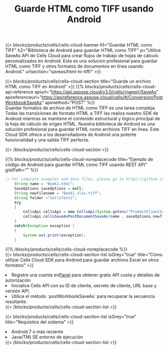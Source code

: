 ﻿---
title:  Guarde HTML como TIFF usando Android
description:  Utilizando Aspose.Cells Cloud SDK para Android para guardar el archivo de formato HTML como archivo de formato TIFF.
kwords: Excel, Save HTML as TIFF, REST, Android
howto: How to save HTML as TIFF using Aspose.Cells Cloud Android library.
---
{{< blocks/products/cells/cells-cloud-banner h1="Guardar HTML como TIFF" h2="Biblioteca de Android para guardar HTML como TIFF" p="Utilice SaveAs API de Cells Cloud para crear flujos de trabajo de hojas de cálculo personalizados en Android. Esta es una solución profesional para guardar HTML como TIFF y otros formatos de documentos en línea usando Android." urlsection="saveas/html-to-tiff/" >}}

{{< blocks/products/cells/cells-cloud-section title="Guarde un archivo HTML como TIFF en Android" >}}
{{% blocks/products/cells/cells-cloud-api-reference apiurl="https://api.aspose.cloud/v3.0/cells/{name}/SaveAs" apireferenceurl="https://apireference.aspose.cloud/cells/#/Conversion/PostWorkbookSaveAs" apimethod="POST" %}}
<br/>
Guardar formatos de archivo de HTML como TIFF es una tarea compleja. Todas las transiciones de formato HTML a TIFF las realiza nuestro SDK de Android mientras se mantiene el contenido estructural y lógico principal de la hoja de cálculo de origen HTML. Nuestra biblioteca de Android es una solución profesional para guardar HTML como archivos TIFF en línea. Este Cloud SDK ofrece a los desarrolladores de Android una potente funcionalidad y una salida TIFF perfecta.

{{< /blocks/products/cells/cells-cloud-section >}}

{{% blocks/products/cells/cells-cloud-noreplacecode title="Ejemplo de código de Android para guardar HTML como TIFF usando REST API" gistPath="" %}}
  
```java
// For complete examples and data files, please go to https://github.com/aspose-cells-cloud/aspose-cells-cloud-android/
    String name = "Book1.html";
    SaveOptions saveOptions = null;
    String newfilename = "Book1_xlsx.tiff";
    String folder ="CellsTests";
    try
    {
        CellsApi cellsApi = new CellsApi(System.getenv("ProductClientId"), System.getenv("ProductClientSecret"));
        cellsApi.cellsSaveAsPostDocumentSaveAs(name , saveOptions,newfilename,false,false,folder,null,null,null,true);                       
    }
    catch(Exception exception )
    {
        System.out.print(exception);
    }
```
  
{{% /blocks/products/cells/cells-cloud-noreplacecode %}}
<br/>
{{< blocks/products/cells/cells-cloud-section-list isGrey="true" title="Cómo utilizar Cells Cloud SDK para Android para guardar archivos Excel en otros formatos" >}}
<li> Registre una cuenta en<a href="https://dashboard.aspose.cloud/">Panel</a> para obtener gratis API cuota y detalles de autorización</li>
<li>Inicialice Cells API con su ID de cliente, secreto de cliente, URL base y versión API.</li>
<li>Utilice el método `postWorkbookSaveAs` para recuperar la secuencia resultante.</li>
{{< /blocks/products/cells/cells-cloud-section-list >}}

{{< blocks/products/cells/cells-cloud-section-list isGrey="true" title="Requisitos del sistema" >}}
<li>Android 7 o más reciente</li>
<li>Java(TM) SE entorno de ejecución</li>
{{< /blocks/products/cells/cells-cloud-section-list >}}
